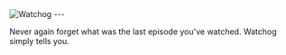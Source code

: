 <img src="https://raw.githubusercontent.com/alongubkin/watchog/master/logo.png" alt="Watchog" />
---

Never again forget what was the last episode you've watched. Watchog simply tells you.
